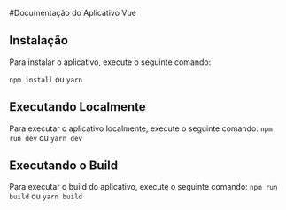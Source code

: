 #Documentação do Aplicativo Vue

## Instalação
Para instalar o aplicativo, execute o seguinte comando:

 `npm install`
 ou
 `yarn`

## Executando Localmente
Para executar o aplicativo localmente, execute o seguinte comando:
`npm run dev`
ou
`yarn dev`

## Executando o Build
Para executar o build do aplicativo, execute o seguinte comando:
`npm run build`
ou
`yarn build`